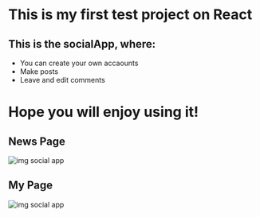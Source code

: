# This is my first test project on React

## This is the socialApp, where:

- You can create your own accaounts
- Make posts
- Leave and edit comments

# Hope you will enjoy using it!

## News Page 

![img social app](https://i.ibb.co/R7pZ1CX/socialappnews.png)

## My Page 

![img social app](https://i.ibb.co/606rxfZ/socappmypage.png)

